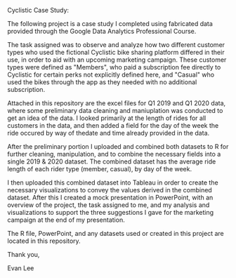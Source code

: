 Cyclistic Case Study:

The following project is a case study I completed using fabricated data provided through the Google Data Analytics Professional Course. 

The task assigned was to observe and analyze how two different customer types who used the fictional Cyclistic bike sharing platform differed in their use, in order to aid with an upcoming marketing campaign.
These customer types were defined as "Members", who paid a subscription fee directly to Cyclistic for certain perks not explicitly defined here, and "Casual" who used the bikes through the app as they needed with no additional subscription.

Attached in this repository are the excel files for Q1 2019 and Q1 2020 data, where some preliminary data cleaning and maniuplation was conducted to get an idea of the data.
I looked primarily at the length of rides for all customers in the data, and then added a field for the day of the week the ride occured by way of thedate and time already provided in the data.

After the preliminary portion I uploaded and combined both datasets to R for further cleaning, manipulation, and to combine the necessary fields into a single 2019 & 2020 dataset.
The combined dataset has the average ride length of each rider type (member, casual), by day of the week.

I then uploaded this combined dataset into Tableau in order to create the necessary visualizations to convey the values derived in the combined dataset. 
After this I created a mock presentation in PowerPoint, with an overview of the project, the task assigned to me, and my analysis and visualizations to support the three suggestions I gave for the marketing campaign at the end of my presentation. 

The R file, PowerPoint, and any datasets used or created in this project are located in this repository.

Thank you,

Evan Lee

